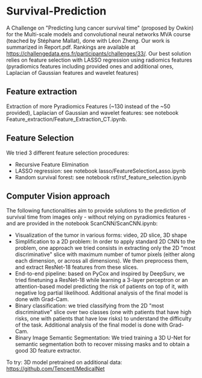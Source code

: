 # Survival-Prediction
A Challenge on "Predicting lung cancer survival time" (proposed by Owkin) for the Multi-scale models and convolutional neural networks MVA course (teached by Stéphane Mallat), done with Léon Zheng. Our work is summarized in Report.pdf. Rankings are available at https://challengedata.ens.fr/participants/challenges/33/. Our best solution relies on feature selection with LASSO regression using radiomics features (pyradiomics features including provided ones and additional ones, Laplacian of Gaussian features and wavelet features) 

## Feature extraction
Extraction of more Pyradiomics Features (~130 instead of the ~50 provided), Laplacian of Gaussian and wavelet features: see notebook Feature_extraction/Feature_Extraction_CT.ipynb.

## Feature Selection
We tried 3 different feature selection procedures:
- Recursive Feature Elimination
- LASSO regression: see notebook lasso/FeatureSelectionLasso.ipynb
- Random survival forest: see notebook rsf/rsf_feature_selection.ipynb

## Computer Vision approach
The following functionalities aim to provide solutions to the prediction of survival time from images only - without relying on pyradiomics features - and are provided in the notebook ScanCNN/ScanCNN.ipynb:
- Visualization of the tumor in various forms: video, 2D slice, 3D shape
- Simplification to a 2D problem: In order to apply standard 2D CNN to the problem, one approach we tried consists in extracting only the 2D "most discriminative" slice with maximum number of tumor pixels (either along each dimension, or across all dimensions). We then preprocess them, and extract ResNet-18 features from these slices.
- End-to-end pipeline: based on PyCox and inspired by DeepSurv, we tried finetuning a ResNet-18 while learning a 3-layer perceptron or an attention-based model predicting the risk of patients on top of it, with negative log partial likelihood. Additional analysis of the final model is done with Grad-Cam.
- Binary classification: we tried classifying from the 2D "most discriminative" slice over two classes (one with patients that have high risks, one with patients that have low risks) to understand the difficulty of the task. Additional analysis of the final model is done with Grad-Cam.
- Binary Image Semantic Segmentation: We tried training a 3D U-Net for semantic segmentation both to recover missing masks and to obtain a good 3D feature extractor. 

To try:
3D model pretrained on additional data: https://github.com/Tencent/MedicalNet


